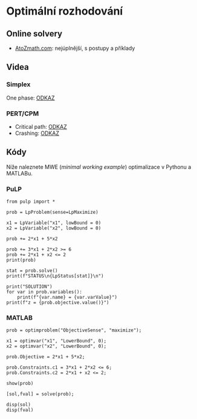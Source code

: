 # Optimální rozhodování

## Online solvery

- [AtoZmath.com](https://cbom.atozmath.com/Menu/CBomMenu.aspx): nejúplnější, s postupy a příklady

## Videa

### Simplex

One phase: [ODKAZ](https://www.youtube.com/watch?v=9YKLXFqCy6E)

### PERT/CPM

- Critical path: [ODKAZ](https://youtu.be/-TDh-5n90vk)
- Crashing: [ODKAZ](https://youtu.be/zYnyGU9WSCk)

## Kódy

Níže naleznete MWE (*minimal working example*) optimalizace v Pythonu a MATLABu.

### PuLP

```
from pulp import *

prob = LpProblem(sense=LpMaximize)

x1 = LpVariable("x1", lowBound = 0)
x2 = LpVariable("x2", lowBound = 0)

prob += 2*x1 + 5*x2

prob += 3*x1 + 2*x2 >= 6
prob += 2*x1 + x2 <= 2
print(prob)

stat = prob.solve()
print(f"STATUS\n{LpStatus[stat]}\n")

print("SOLUTION")
for var in prob.variables():
    print(f"{var.name} = {var.varValue}")
print(f"z = {prob.objective.value()}")
```

### MATLAB

```
prob = optimproblem("ObjectiveSense", "maximize");

x1 = optimvar("x1", "LowerBound", 0);
x2 = optimvar("x2", "LowerBound", 0);

prob.Objective = 2*x1 + 5*x2;

prob.Constraints.c1 = 3*x1 + 2*x2 <= 6;
prob.Constraints.c2 = 2*x1 + x2 <= 2;

show(prob)

[sol,fval] = solve(prob);

disp(sol)
disp(fval)
```


